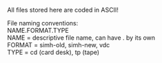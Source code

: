 All files stored here are coded in ASCII!

File naming conventions:
<br>
NAME.FORMAT.TYPE
<br>
NAME = descriptive file name, can have . by its own<br>
FORMAT = simh-old, simh-new, vdc<br>
TYPE = cd (card desk), tp (tape)
